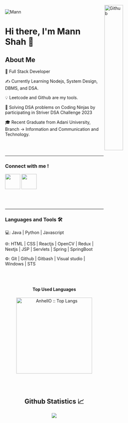 <img width="35%" align="right" alt="Github" src="https://user-images.githubusercontent.com/48678280/88862734-4903af80-d201-11ea-968b-9c939d88a37c.gif" />
<p align="left"> <img   src="https://komarev.com/ghpvc/?username=Mann-tech13" alt="Mann" /> </p>

# Hi there, I'm Mann Shah 👋 <br>

## About Me <br>

💼  Full Stack Developer

✍️  Currently Learning Nodejs, System Design, DBMS, and DSA.

💡  Leetcode and Github are my tools.

🧩  Solving DSA problems on Coding Ninjas by participating in Striver DSA Challenge 2023

🎓  Recent Graduate from Adani University, Branch -> Information and Communication and Technology.

<br><br>
<hr>

<!-- 
###Connnect with me 📝

[<img align="left"  width="10px" src="https://cdn.dribbble.com/users/164889/screenshots/1275948/reflecting-chrome.gif" />](https://mannshah.netlify.app/)
[<img align="left"  width="5px" src="https://i.pinimg.com/originals/de/b4/6f/deb46f02a59e3b3a2aa58fac16290d63.gif" />](https://www.linkedin.com/in/mann-shah-25a215191)
[<img align="left" width="10px" src="https://cdn.dribbble.com/users/4874/screenshots/3074660/gmaildribbble.gif" />](mailto:mannjshah01@gmail.com)
[<img align="left"  width="10px" src="https://thumbs.gfycat.com/OrnateOrneryFoal-max-1mb.gif" />](https://www.instagram.com/__mann_13_/)

<br><br>
<hr> -->

### Connect with me !

<a href="https://www.linkedin.com/in/mann-shah-25a215191" target="_blank" rel="noopener noreferrer"><img src="https://img.icons8.com/fluent/2x/linkedin.png" width="50" /></a>
<a href="mailto:mannshah.ict19@gmail.com" target="_blank" rel="noopener noreferrer"><img src="https://img.icons8.com/plasticine/100/000000/gmail.png"  width="50" /></a>

<br><br>
<hr/>


### Languages and Tools 🛠

💻:  Java | Python | Javascript

🌐:  HTML | CSS | Reactjs | OpenCV | Redux | Nextjs | JSP | Servlets | Spring | SpringBoot

⚙️:  Git | Github | Gitbash | Visual studio | Windows | STS

<!--
### Experience 🛠

- One month Internship in The Sparks Foundation ( HTML | CSS | JS )
  - Role: Web developer  (2021)
  - [See my project here](https://github.com/Mann-tech13/Banking_System)

- Worked as frontend supervisor at [Uni-Tap Project](https://github.com/imdiode/Uni-tap) ( Reactjs )
  - Role: Frontend Supervisor ( 2021 ) --- ( March - November )
  - [Work demo](https://github.com/Mann-tech13/Uni-Tap-website)
 
- 3 Month Contributor in [GWOC](https://github.com/girlscript) ( Documentation --- Content Writing )

- Worked as technical head for a few months to help my friend to achieve his goal. [Orange Caps](https://github.com/BHAVYA0034/Orangecaps) ( Reactjs )
  - Role: Technical Head
  - [Work demo](https://github.com/BHAVYA0034/Orangecaps)

- Worked as an Intern [@Promount Technologies LLP](http://www.promounttechnologies.com/) ( Reactjs, Java, SpringBoot )
  -  Role: Full Stack Intern (2022/2023)
  -  [Work Assessment](https://github.com/Mann-tech13/CRUD_2.0)
    
- Working as an Intern at [@Pedalsup](https://pedalsup.com/) ( Reactjs, Redux )
  - Role: Full Stack Intern (2023)

-->  
<br><br>
<h4 align="center">Top Used Languages</h4>
<p align="center"><img src="https://github-readme-stats.vercel.app/api/top-langs/?username=Mann-tech13&langs_count=10&theme=tokyonight&layout=compact" alt="AnhellO :: Top Langs" height="250" /></p>

<br><br>
<h2 align="center"> Github Statistics 📈 </h2>
  
<div align="center"> 
  <a href=""><img align="center" src="https://github-readme-stats-sigma-five.vercel.app/api?username=Mann-tech13&show_icons=true&include_all_commits=true&count_private=true&theme=midnight-purple&line_height=40" /></a></div>

<!--
**Mann-tech13/Mann-tech13** is a ✨ _special_ ✨ repository because its `README.md` (this file) appears on your GitHub profile.![Windows](http://img.shields.io/badge/-Windows-0078D6?style=flat-square&logo=windows&logoColor=ffffff)"

Here are some ideas to get you started:

- 🔭 I’m currently working on ...
- 🌱 I’m currently learning ...
- 👯 I’m looking to collaborate on ...
- 🤔 I’m looking for help with ...
- 💬 Ask me about ...
- 📫 How to reach me: ...
- 😄 Pronouns: ...
- ⚡ Fun fact: ...
-->
